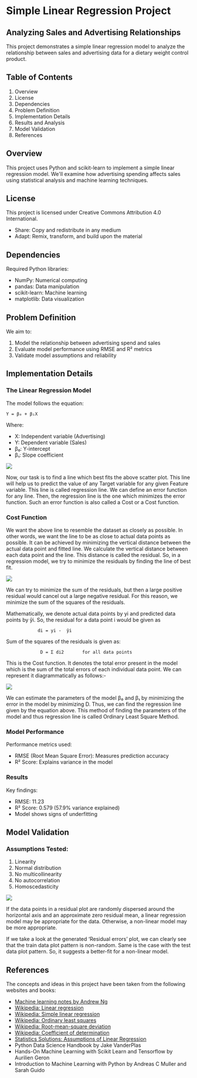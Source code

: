 # Simple Linear Regression Project

## Analyzing Sales and Advertising Relationships

This project demonstrates a simple linear regression model to analyze the relationship between sales and advertising data for a dietary weight control product.

## Table of Contents

1. Overview 
2. License
3. Dependencies
4. Problem Definition
5. Implementation Details
6. Results and Analysis
7. Model Validation
8. References

## Overview

This project uses Python and scikit-learn to implement a simple linear regression model. We'll examine how advertising spending affects sales using statistical analysis and machine learning techniques.

## License

This project is licensed under Creative Commons Attribution 4.0 International.
- Share: Copy and redistribute in any medium
- Adapt: Remix, transform, and build upon the material

## Dependencies

Required Python libraries:
- NumPy: Numerical computing
- pandas: Data manipulation 
- scikit-learn: Machine learning
- matplotlib: Data visualization

## Problem Definition

We aim to:
1. Model the relationship between advertising spend and sales
2. Evaluate model performance using RMSE and R² metrics
3. Validate model assumptions and reliability

## Implementation Details

### The Linear Regression Model

The model follows the equation:
```
Y = β₀ + β₁X
```
Where:
- X: Independent variable (Advertising)
- Y: Dependent variable (Sales)
- β₀: Y-intercept
- β₁: Slope coefficient

![](Images/Scatter%20plot%20of%20X%20and%20y.png)

Now, our task is to find a line which best fits the above scatter plot. This line will help us to predict the value of any Target variable for any given Feature variable. This line is called regression line. 
We can define an error function for any line. Then, the regression line is the one which minimizes the error function. Such an error function is also called a Cost or a Cost function.

### Cost Function

We want the above line to resemble the dataset as closely as possible. In other words, we want the line to be as close to actual data points as possible. It can be achieved by minimizing the vertical distance between the actual data point and fitted line. We calculate the vertical distance between each data point and the line. This distance is called the residual. So, in a regression model, we try to minimize the residuals by finding the line of best fit.

![](Images/Diagrammatic%20Representation%20of%20Residuals.png)

We can try to minimize the sum of the residuals, but then a large positive residual would cancel out a large negative residual. For this reason, we minimize the sum of the squares of the residuals. 

Mathematically, we denote actual data points by yi and predicted data points by ŷi. So, the residual for a data point i would be given as 
				
       				
				di = yi -  ŷi
				

Sum of the squares of the residuals is given as:


				 D = Ʃ di2       for all data points

This is the Cost function. It denotes the total error present in the model which is the sum of the total errors of each individual data point. We can represent it diagrammatically as follows:-

![](Images/Ordinary%20Least%20Squares.png)

We can estimate the parameters of the model β₀ and β₁ by minimizing the error in the model by minimizing D. Thus, we can find the regression line given by the equation above. This method of finding the parameters of the model and thus regression line is called Ordinary Least Square Method.

### Model Performance 

Performance metrics used:
- RMSE (Root Mean Square Error): Measures prediction accuracy
- R² Score: Explains variance in the model

### Results

Key findings:
- RMSE: 11.23
- R² Score: 0.579 (57.9% variance explained)
- Model shows signs of underfitting

## Model Validation

### Assumptions Tested:
1. Linearity
2. Normal distribution
3. No multicollinearity
4. No autocorrelation
5. Homoscedasticity

![](Images/Residual%20errors.png)

If the data points in a residual plot are randomly dispersed around the horizontal axis and an approximate zero residual mean, a linear regression model may be appropriate for the data. Otherwise, a non-linear model may be more appropriate.

If we take a look at the generated ‘Residual errors’ plot, we can clearly see that the train data plot pattern is non-random. Same is the case with the test data plot pattern.
So, it suggests a better-fit for a non-linear model.

## References

The concepts and ideas in this project have been taken from the following websites and books:

- [Machine learning notes by Andrew Ng](https://www.coursera.org/learn/machine-learning)
- [Wikipedia: Linear regression](https://en.wikipedia.org/wiki/Linear_regression)
- [Wikipedia: Simple linear regression](https://en.wikipedia.org/wiki/Simple_linear_regression)
- [Wikipedia: Ordinary least squares](https://en.wikipedia.org/wiki/Ordinary_least_squares)
- [Wikipedia: Root-mean-square deviation](https://en.wikipedia.org/wiki/Root-mean-square_deviation)
- [Wikipedia: Coefficient of determination](https://en.wikipedia.org/wiki/Coefficient_of_determination)
- [Statistics Solutions: Assumptions of Linear Regression](https://www.statisticssolutions.com/assumptions-of-linear-regression/)
- Python Data Science Handbook by Jake VanderPlas
- Hands-On Machine Learning with Scikit Learn and Tensorflow by Aurilien Geron
- Introduction to Machine Learning with Python by Andreas C Muller and Sarah Guido


























